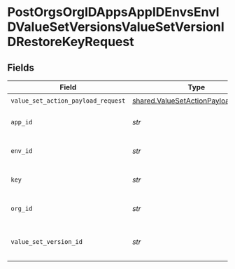 # PostOrgsOrgIDAppsAppIDEnvsEnvIDValueSetVersionsValueSetVersionIDRestoreKeyRequest


## Fields

| Field                                                                                      | Type                                                                                       | Required                                                                                   | Description                                                                                |
| ------------------------------------------------------------------------------------------ | ------------------------------------------------------------------------------------------ | ------------------------------------------------------------------------------------------ | ------------------------------------------------------------------------------------------ |
| `value_set_action_payload_request`                                                         | [shared.ValueSetActionPayloadRequest](../../models/shared/valuesetactionpayloadrequest.md) | :heavy_check_mark:                                                                         | N/A                                                                                        |
| `app_id`                                                                                   | *str*                                                                                      | :heavy_check_mark:                                                                         | The Application ID.<br/><br/>                                                              |
| `env_id`                                                                                   | *str*                                                                                      | :heavy_check_mark:                                                                         | The Environment ID.<br/><br/>                                                              |
| `key`                                                                                      | *str*                                                                                      | :heavy_check_mark:                                                                         | Key of the value to be restored.<br/><br/>                                                 |
| `org_id`                                                                                   | *str*                                                                                      | :heavy_check_mark:                                                                         | The Organization ID.<br/><br/>                                                             |
| `value_set_version_id`                                                                     | *str*                                                                                      | :heavy_check_mark:                                                                         | The ValueSetVersion ID.<br/><br/>                                                          |
